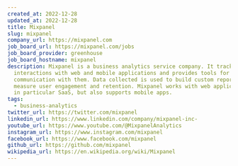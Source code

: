 ```yaml
---
created_at: 2022-12-28
updated_at: 2022-12-28
title: Mixpanel
slug: mixpanel
company_url: https://mixpanel.com
job_board_url: https://mixpanel.com/jobs
job_board_provider: greenhouse
job_board_hostname: mixpanel
description: Mixpanel is a business analytics service company. It tracks user
  interactions with web and mobile applications and provides tools for targeted
  communication with them. Data collected is used to build custom reports and
  measure user engagement and retention. Mixpanel works with web applications,
  in particular SaaS, but also supports mobile apps.
tags:
  - business-analytics
twitter_url: https://twitter.com/mixpanel
linkedin_url: https://www.linkedin.com/company/mixpanel-inc-
youtube_url: https://www.youtube.com/@MixpanelAnalytics
instagram_url: https://www.instagram.com/mixpanel
facebook_url: https://www.facebook.com/mixpanel
github_url: https://github.com/mixpanel
wikipedia_url: https://en.wikipedia.org/wiki/Mixpanel
---
```

